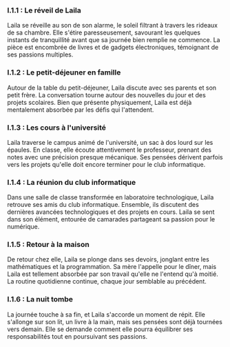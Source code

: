 ### I.1.1 : Le réveil de Laila
Laila se réveille au son de son alarme, le soleil filtrant à travers les rideaux de sa chambre. Elle s'étire paresseusement, savourant les quelques instants de tranquillité avant que sa journée bien remplie ne commence. La pièce est encombrée de livres et de gadgets électroniques, témoignant de ses passions multiples.

### I.1.2 : Le petit-déjeuner en famille
Autour de la table du petit-déjeuner, Laila discute avec ses parents et son petit frère. La conversation tourne autour des nouvelles du jour et des projets scolaires. Bien que présente physiquement, Laila est déjà mentalement absorbée par les défis qui l'attendent.

### I.1.3 : Les cours à l'université
Laila traverse le campus animé de l'université, un sac à dos lourd sur les épaules. En classe, elle écoute attentivement le professeur, prenant des notes avec une précision presque mécanique. Ses pensées dérivent parfois vers les projets qu'elle doit encore terminer pour le club informatique.

### I.1.4 : La réunion du club informatique
Dans une salle de classe transformée en laboratoire technologique, Laila retrouve ses amis du club informatique. Ensemble, ils discutent des dernières avancées technologiques et des projets en cours. Laila se sent dans son élément, entourée de camarades partageant sa passion pour le numérique.

### I.1.5 : Retour à la maison
De retour chez elle, Laila se plonge dans ses devoirs, jonglant entre les mathématiques et la programmation. Sa mère l'appelle pour le dîner, mais Laila est tellement absorbée par son travail qu'elle ne l'entend qu'à moitié. La routine quotidienne continue, chaque jour semblable au précédent.

### I.1.6 : La nuit tombe
La journée touche à sa fin, et Laila s'accorde un moment de répit. Elle s'allonge sur son lit, un livre à la main, mais ses pensées sont déjà tournées vers demain. Elle se demande comment elle pourra équilibrer ses responsabilités tout en poursuivant ses passions.